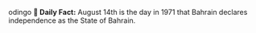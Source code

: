 odingo
**<b>📌 Daily Fact:</b>** August 14th is the day in 1971 that Bahrain declares independence as the State of Bahrain.

